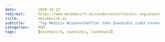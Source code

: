 ```yaml
---
date:          2020-10-13
redirect:      https://www.meinbezirk.at/niederoesterreich/c-regionauten-community/top-medizin-wissenschaftler-johnn-ioannidis-zieht-corona-bilanz_a4293525
title:         meinbezirk.at
subtitle:      "Top Medizin Wissenschaftler John Ioannidis zieht Corona Bilanz"
categories:    MSM
tags:          [meinbezirk, ioannidis, lockdown2]
---
```

